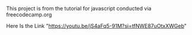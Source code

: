 This project is from the tutorial for javascript conducted via freecodecamp.org 

Here Is the Link "https://youtu.be/jS4aFq5-91M?si=tfNWE87uOtxXWGeb"